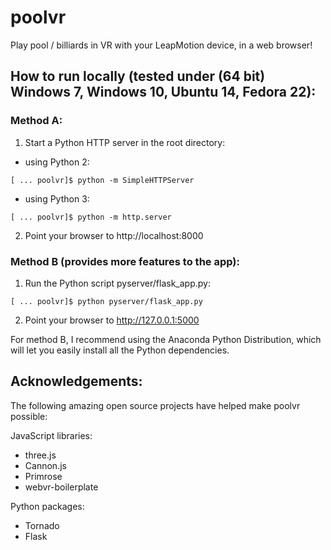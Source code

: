 # poolvr

Play pool / billiards in VR with your LeapMotion device, in a web browser!


## How to run locally (tested under (64 bit) Windows 7, Windows 10, Ubuntu 14, Fedora 22):

### Method A:

  1. Start a Python HTTP server in the root directory:

   - using Python 2:

    [ ... poolvr]$ python -m SimpleHTTPServer

   - using Python 3:

    [ ... poolvr]$ python -m http.server

  2. Point your browser to http://localhost:8000

### Method B (provides more features to the app):

  1. Run the Python script pyserver/flask_app.py:

    [ ... poolvr]$ python pyserver/flask_app.py

  2. Point your browser to http://127.0.0.1:5000


For method B, I recommend using the Anaconda Python Distribution, which will let you easily install all the Python dependencies.


## Acknowledgements:

The following amazing open source projects have helped make poolvr possible:

  JavaScript libraries:

  - three.js
  - Cannon.js
  - Primrose
  - webvr-boilerplate


  Python packages:

  - Tornado
  - Flask
